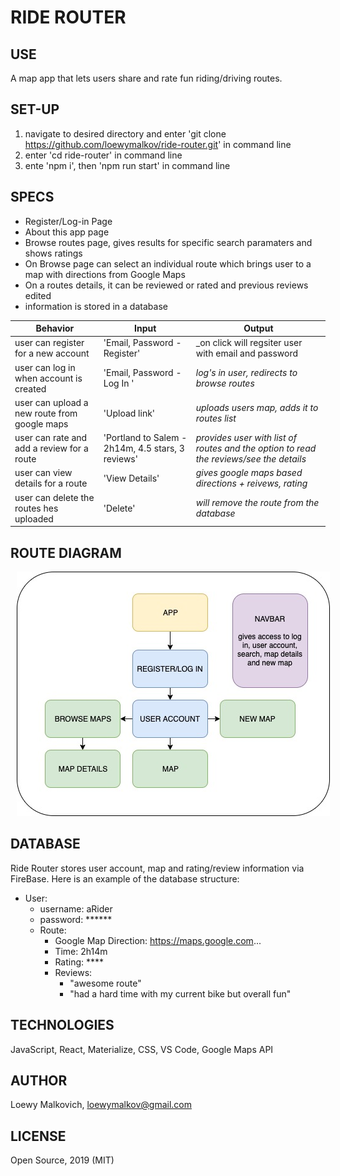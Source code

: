 # RIDE ROUTER

## USE

A map app that lets users share and rate fun riding/driving routes. 

## SET-UP

1. navigate to desired directory and enter 'git clone https://github.com/loewymalkov/ride-router.git' in command line
2. enter 'cd ride-router' in command line
3. ente 'npm i', then 'npm run start' in command line

## SPECS

- Register/Log-in Page
- About this app page
- Browse routes page, gives results for specific search paramaters and shows ratings
- On Browse page can select an individual route which brings user to a map with directions from Google Maps
- On a routes details, it can be reviewed or rated and previous reviews edited
- information is stored in a database

| Behavior | Input | Output | 
|-|-|-|
| user can register for a new account | 'Email, Password - Register' | _on click will regsiter user with email and password |
| user can log in when account is created | 'Email, Password - Log In '| _log's in user, redirects to browse routes_ |
| user can upload a new route from google maps | 'Upload link' | _uploads users map, adds it to routes list_ |
| user can rate and add a review for a route | 'Portland to Salem - 2h14m, 4.5 stars, 3 reviews' | _provides user with list of routes and the option to read the reviews/see the details_ |
| user can view details for a route | 'View Details' | _gives google maps based directions + reivews, rating_ |
| user can delete the routes hes uploaded | 'Delete' | _will remove the route from the database_ |

## ROUTE DIAGRAM

<img src="src/images/ride-router-diagram.jpeg"
     alt="Web App Diagram"
     style="margin-left: 10px;" />

## DATABASE

Ride Router stores user account, map and rating/review information via FireBase. Here is an example of the database structure:

- User:
  - username: aRider
  - password: ******
  - Route:
    - Google Map Direction: https://maps.google.com...
    - Time: 2h14m
    - Rating: ****
    - Reviews: 
      - "awesome route"
      - "had a hard time with my current bike but overall fun"


## TECHNOLOGIES

JavaScript, React, Materialize, CSS, VS Code, Google Maps API

## AUTHOR

Loewy Malkovich, loewymalkov@gmail.com


## LICENSE

Open Source, 2019 (MIT)